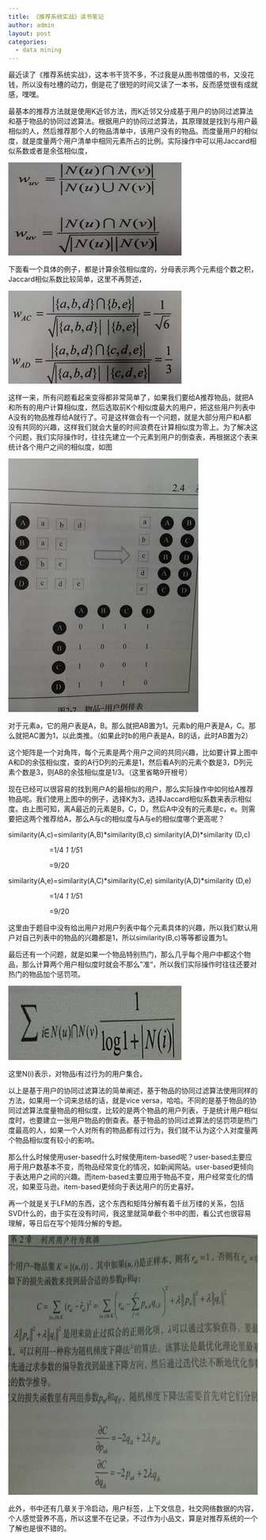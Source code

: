 ```yaml
---
title: 《推荐系统实战》读书笔记
author: admin
layout: post
categories:
  - data mining
---
```

 

最近读了《推荐系统实战》，这本书干货不多，不过我是从图书馆借的书，又没花钱，所以没有吐槽的动力，倒是花了很短的时间又读了一本书，反而感觉很有成就感，嘿嘿。

最基本的推荐方法就是使用K近邻方法，而K近邻又分成基于用户的协同过滤算法和基于物品的协同过滤算法。根据用户的协同过滤算法，其原理就是找到与用户最相似的人，然后推荐那个人的物品清单中，该用户没有的物品。而度量用户的相似度，就是度量两个用户清单中相同元素所占的比例。实际操作中可以用Jaccard相似系数或者是余弦相似度，

![11](/assets/images/2012/11/11.jpg)

下面看一个具体的例子，都是计算余弦相似度的，分母表示两个元素组个数之积，Jaccard相似系数比较简单，这里不再赘述，

![32](/assets/images/2012/11/32.jpg)

这样一来，所有问题看起来变得都非常简单了，如果我们要给A推荐物品，就把A和所有的用户计算相似度，然后选取前K个相似度最大的用户，把这些用户列表中A没有的物品推荐给A就行了。可是这样做会有一个问题，就是大部分用户和A都没有共同的兴趣，这样我们就会大量的时间浪费在计算相似度为零上。为了解决这个问题，我们实际操作时，往往先建立一个元素到用户的倒查表，再根据这个表来统计各个用户之间的相似度，如图   

![41](/assets/images/2012/11/41.jpg)

对于元素a，它的用户表是A，B。那么就把AB置为1。元素b的用户表是A，C。那么就把AC置为1，以此类推。（如果此时b的用户表是A，B的话，此时AB置为2）



这个矩阵是一个对角阵，每个元素是两个用户之间的共同兴趣，比如要计算上图中A和D的余弦相似度，查的A行D列的元素是1，然后看A列的元素个数是3，D列元素个数是3，则AB的余弦相似度是1/3。（这里省略9开根号）



现在已经可以很容易的找到用户A的最相似的用户，那么实际操作中如何给A推荐物品呢。我们使用上图中的例子，选择K为3，选择Jaccard相似系数来表示相似度。由上图可知，离A最近的元素是B，C，D，然后A中没有的元素是c，e。则需要把这两个推荐给A，那么A与c的相似度与A与e的相似度哪个更高呢？

similarity(A,c)=similarity(A,B)*similarity(B,c) similarity(A,D)*similarity (D,c)

                     =1/4 *1 1/5*1

                     =9/20

similarity(A,e)=similarity(A,C)*similarity(C,e) similarity(A,D)*similarity (D,e)

                     =1/4 *1 1/5*1

                     =9/20

这里由于题目中没有给出用户对用户列表中每个元素具体的兴趣，所以我们默认用户对自己列表中的物品的兴趣都是1，所以similarity(B,c)等等都设置为1。



最后还有一个问题，就是如果一个物品特别热门，那么几乎每个用户中都这个物品，那么计算两个用户相似度时就会不那么”准“，所以我们实际操作时往往还要对热门的物品加个惩罚项。

![22](/assets/images/2012/11/22.jpg)


这里N(i)表示，对物品i有过行为的用户集合。


以上是基于用户的协同过滤算法的简单阐述，基于物品的协同过滤算法使用同样的方法，如果用一个词来总结的话，就是vice versa，哈哈。不同的是基于物品的协同过滤算法度量物品的相似度，比较的是两个物品的用户列表，于是统计用户相似度时，也要建立一张用户物品的倒查表。基于物品的协同过滤算法的惩罚项是热门度最高的人，如果一个人对所有的物品都有过行为，我们就不认为这个人对度量两个物品相似度有较小的影响。



那么什么时候使用user-based什么时候使用item-based呢？user-based主要应用于用户数基本不变，而物品经常变化的情况，如新闻网站。user-based更倾向于表达用户之间的兴趣。而item-based主要应用于物品不变，用户经常变化的情况，如果亚马逊。item-based更倾向于表达用户的历史喜好。



再一个就是关于LFM的东西，这个东西和矩阵分解有着千丝万缕的关系，包括SVD什么的，由于实在没有时间，我这里就简单截个书中的图，看公式也很容易理解，等日后在写个矩阵分解的专题。

<img src="/assets/images/2012/11/33.jpg" width="700" height="525">

此外，书中还有几章关于冷启动，用户标签，上下文信息，社交网络数据的内容，个人感觉营养不高，所以这里不在记录，不过作为小品文，算是对推荐系统的一个了解也是很不错的。


